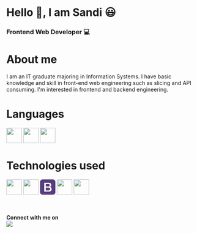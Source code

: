 # Hello :wave:, I am Sandi 😃

### Frontend Web Developer :computer:

# About me

I am an IT graduate majoring in Information Systems. I have basic knowledge and skill in front-end web engineering such as slicing and API consuming. I'm interested in frontend and backend engineering.

# Languages

<div>
<code><img height="40" width="40" src="https://www.computerhope.com/jargon/j/javascript.png"></code>
<code><img height="40" width="40" src="https://play-lh.googleusercontent.com/85WnuKkqDY4gf6tndeL4_Ng5vgRk7PTfmpI4vHMIosyq6XQ7ZGDXNtYG2s0b09kJMw"></code>
<code><img height="40" width="40" src="https://play-lh.googleusercontent.com/RTAZb9E639F4JBcuBRTPEk9_92I-kaKgBMw4LFxTGhdCQeqWukXh74rTngbQpBVGxqo"></code>
</div>

# Technologies used

<div>
<code><img height="40" width="40" src="https://cdn.worldvectorlogo.com/logos/react-1.svg"></code>
<code><img height="40" width="40" src="https://external-content.duckduckgo.com/iu/?u=https%3A%2F%2Fpluspng.com%2Fimg-png%2Fnext-logo-png-build-a-universal-javascript-app-with-next-js-280.png&f=1&nofb=1&ipt=912a4244c59497ca21016d97dd3475e101b9c2da02af941bc0e4be2344cb4813&ipo=images"></code>
<code><img height="40" width="40" src="https://raw.githubusercontent.com/github/explore/80688e429a7d4ef2fca1e82350fe8e3517d3494d/topics/bootstrap/bootstrap.png"></code>
<code><img height="40" width="40" src="https://avatars.githubusercontent.com/u/6853419?s=200&v=4"></code>
<code><img height="40" width="40" src= "https://i.pinimg.com/originals/66/8c/cc/668cccb3f734f342e07c0185e6d9a975.png"></code>

</div>

<br>
<br>
<p><b>Connect with me on</b>
<br>	
<a target="_blank" href="https://www.linkedin.com/in/adithia-simangunsong-a43a70236/"><img src="https://img.shields.io/badge/-LinkedIn-0077B5?style=for-the-badge&logo=Linkedin&logoColor=white"></img></a>

<br>
</p>
